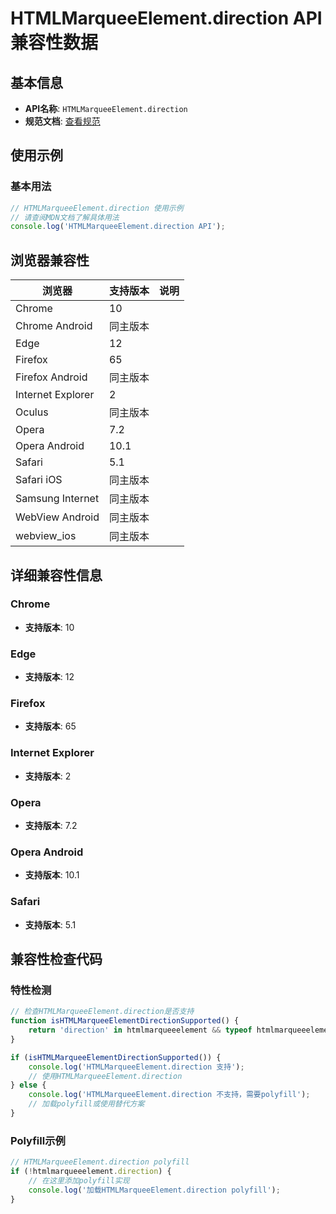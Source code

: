 # HTMLMarqueeElement.direction API 兼容性数据

## 基本信息

- **API名称**: `HTMLMarqueeElement.direction`
- **规范文档**: [查看规范](https://html.spec.whatwg.org/multipage/obsolete.html#dom-marquee-direction)

## 使用示例

### 基本用法

```javascript
// HTMLMarqueeElement.direction 使用示例
// 请查阅MDN文档了解具体用法
console.log('HTMLMarqueeElement.direction API');
```

## 浏览器兼容性

| 浏览器 | 支持版本 | 说明 |
|--------|----------|------|
| Chrome | 10 |  |
| Chrome Android | 同主版本 |  |
| Edge | 12 |  |
| Firefox | 65 |  |
| Firefox Android | 同主版本 |  |
| Internet Explorer | 2 |  |
| Oculus | 同主版本 |  |
| Opera | 7.2 |  |
| Opera Android | 10.1 |  |
| Safari | 5.1 |  |
| Safari iOS | 同主版本 |  |
| Samsung Internet | 同主版本 |  |
| WebView Android | 同主版本 |  |
| webview_ios | 同主版本 |  |

## 详细兼容性信息

### Chrome

- **支持版本**: 10

### Edge

- **支持版本**: 12

### Firefox

- **支持版本**: 65

### Internet Explorer

- **支持版本**: 2

### Opera

- **支持版本**: 7.2

### Opera Android

- **支持版本**: 10.1

### Safari

- **支持版本**: 5.1

## 兼容性检查代码

### 特性检测

```javascript
// 检查HTMLMarqueeElement.direction是否支持
function isHTMLMarqueeElementDirectionSupported() {
    return 'direction' in htmlmarqueeelement && typeof htmlmarqueeelement.direction === 'function';
}

if (isHTMLMarqueeElementDirectionSupported()) {
    console.log('HTMLMarqueeElement.direction 支持');
    // 使用HTMLMarqueeElement.direction
} else {
    console.log('HTMLMarqueeElement.direction 不支持，需要polyfill');
    // 加载polyfill或使用替代方案
}
```

### Polyfill示例

```javascript
// HTMLMarqueeElement.direction polyfill
if (!htmlmarqueeelement.direction) {
    // 在这里添加polyfill实现
    console.log('加载HTMLMarqueeElement.direction polyfill');
}
```

